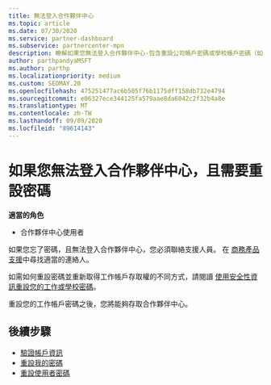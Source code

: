 ```yaml
---
title: 無法登入合作夥伴中心
ms.topic: article
ms.date: 07/30/2020
ms.service: partner-dashboard
ms.subservice: partnercenter-mpn
description: 瞭解如果您無法登入合作夥伴中心-包含重設公司帳戶密碼或學校帳戶密碼（如果您忘記的話）的資訊。
author: parthpandyaMSFT
ms.author: parthp
ms.localizationpriority: medium
ms.custom: SEOMAY.20
ms.openlocfilehash: 475251477ac6b505f76b1175dff158db732e4794
ms.sourcegitcommit: e06327ece344125fa579aae8da6042c2f32b4a8e
ms.translationtype: MT
ms.contentlocale: zh-TW
ms.lasthandoff: 09/09/2020
ms.locfileid: "89614143"
---
```

# <a name="if-you-cant-sign-into-partner-center-and-need-to-reset-your-password"></a>如果您無法登入合作夥伴中心，且需要重設密碼

**適當的角色**

- 合作夥伴中心使用者

如果您忘了密碼，且無法登入合作夥伴中心，您必須聯絡支援人員。 在 [商務產品支援](https://docs.microsoft.com/microsoft-365/admin/contact-support-for-business-products)中尋找適當的連絡人。 

如需如何重設密碼並重新取得工作帳戶存取權的不同方式，請閱讀 [使用安全性資訊重設您的工作或學校密碼](https://docs.microsoft.com/azure/active-directory/user-help/active-directory-passwords-update-your-own-password#how-to-change-your-password)。

重設您的工作帳戶密碼之後，您將能夠存取合作夥伴中心。 

## <a name="next-steps"></a>後續步驟

- [驗證帳戶資訊](verification-responses.md)
- [重設我的密碼](reset-my-pasword.md)
- [重設使用者密碼](reset-a-user-password.md)

